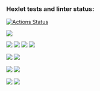 ### Hexlet tests and linter status:
[![Actions Status](https://github.com/2PizzaOz/js-starter-project-44/actions/workflows/hexlet-check.yml/badge.svg)](https://github.com/2PizzaOz/js-starter-project-44/actions)

<a href="https://codeclimate.com/github/2PizzaOz/js-starter-project-44/maintainability"><img src="https://api.codeclimate.com/v1/badges/457f3084179855713fec/maintainability" /></a>

<a href="https://asciinema.org/a/kxZ2IBFvRTjJ6VfnDDs7b8L78" target="_blank"><img src="https://asciinema.org/a/kxZ2IBFvRTjJ6VfnDDs7b8L78.svg" /></a>
<a href="https://asciinema.org/a/NSMm2NrQBtZP0eKDBocgwuk2o" target="_blank"><img src="https://asciinema.org/a/NSMm2NrQBtZP0eKDBocgwuk2o.svg" /></a>
<a href="https://asciinema.org/a/zaX7SPwNt7fWa6WrNK00Ac5lu" target="_blank"><img src="https://asciinema.org/a/zaX7SPwNt7fWa6WrNK00Ac5lu.svg" /></a>
<a href="https://asciinema.org/a/Ts0kNGLhtgs77bd0bjp7x0IvS" target="_blank"><img src="https://asciinema.org/a/Ts0kNGLhtgs77bd0bjp7x0IvS.svg" /></a>

<a href="https://asciinema.org/a/kt0CNAh6Ihc1taDAGDO2W6yd8" target="_blank"><img src="https://asciinema.org/a/kt0CNAh6Ihc1taDAGDO2W6yd8.svg" /></a>
<a href="https://asciinema.org/a/d2HpvTbpQUx5G02qJkfnZGctC" target="_blank"><img src="https://asciinema.org/a/d2HpvTbpQUx5G02qJkfnZGctC.svg" /></a>

<a href="https://asciinema.org/a/dex4DftBCAt5qcxuWKrhtPtbq" target="_blank"><img src="https://asciinema.org/a/dex4DftBCAt5qcxuWKrhtPtbq.svg" /></a>
<a href="https://asciinema.org/a/OXEilK7QGenUI9eFUzSdpjdvS" target="_blank"><img src="https://asciinema.org/a/OXEilK7QGenUI9eFUzSdpjdvS.svg" /></a>

<a href="https://asciinema.org/a/OvfAPLLLxGYnjomZIsD3eF9gR" target="_blank"><img src="https://asciinema.org/a/OvfAPLLLxGYnjomZIsD3eF9gR.svg" /></a>
<a href="https://asciinema.org/a/2ZJ6MdDsjPhA2eA179p9wAqRx" target="_blank"><img src="https://asciinema.org/a/2ZJ6MdDsjPhA2eA179p9wAqRx.svg" /></a>